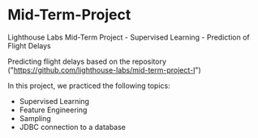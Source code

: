 # Mid-Term-Project
Lighthouse Labs Mid-Term Project - Supervised Learning - Prediction of Flight Delays

Predicting flight delays based on the repository ("https://github.com/lighthouse-labs/mid-term-project-I")

In this project, we practiced the following topics:
- Supervised Learning
- Feature Engineering
- Sampling
- JDBC connection to a database
